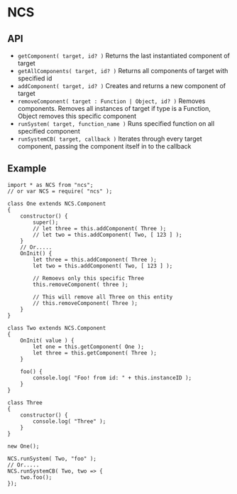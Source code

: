 # NCS

## API
* `getComponent( target, id? )` Returns the last instantiated component of target
* `getAllComponents( target, id? )` Returns all components of target with specified id
* `addComponent( target, id? )` Creates and returns a new component of target
* `removeComponent( target : Function | Object, id? )` Removes components. Removes all instances of target if type is a Function, Object removes this specific component 
* `runSystem( target, function_name )` Runs specified function on all specified component
* `runSystemCB( target, callback )` Iterates through every target component, passing  the component itself in to the callback 


## Example

```
import * as NCS from "ncs";
// or var NCS = require( "ncs" );

class One extends NCS.Component
{
    constructor() {
        super();
        // let three = this.addComponent( Three );
        // let two = this.addComponent( Two, [ 123 ] );
    }
    // Or.....
    OnInit() {
        let three = this.addComponent( Three );
        let two = this.addComponent( Two, [ 123 ] );
        
        // Remoevs only this specific Three
        this.removeComponent( three );
        
        // This will remove all Three on this entity
        // this.removeComponent( Three );
    }
}

class Two extends NCS.Component
{
    OnInit( value ) {
        let one = this.getComponent( One );
        let three = this.getComponent( Three );
    }

    foo() {
        console.log( "Foo! from id: " + this.instanceID );
    }
}

class Three 
{
    constructor() {
        console.log( "Three" );
    }
}

new One();

NCS.runSystem( Two, "foo" );
// Or.....
NCS.runSystemCB( Two, two => {
    two.foo();
});
```
